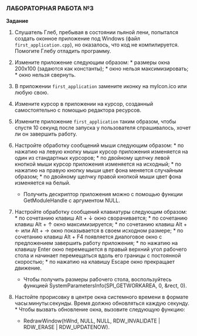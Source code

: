 ### ЛАБОРАТОРНАЯ РАБОТА №3

**Задание**
  1. Слушатель Глеб, пребывая в состоянии пьяной лени, попытался создать оконное приложение под Windows (файл `first_application.cpp`), но оказалось, что код не компилируется. Помогите Глебу отладить программу.
  
  2. Измените приложение следующим образом:
    * размеры окна 200х100 (задаются как константы);
    * окно нельзя максимизировать;
    * окно нельзя свернуть.
  
  3. В приложении `first_application` замените иконку на myIcon.ico или любую свою.
  
  4. Измените курсор в приложении на курсор, созданный самостоятельно с помощью редактора ресурсов.
  
  5. Измените приложение `first_application` таким образом, чтобы спустя 10 секунд после запуска у пользователя спрашивалось, хочет ли он завершить работу.
  
  6. Настройте обработку сообщений мыши следующим образом:
    * по нажатию на левую кнопку мыши курсор приложения изменяется на один из стандартных курсоров;
    * по двойному щелчку левой кнопкой мыши курсор приложения изменяется на исходный;
    * по нажатию на правую кнопку мыши цвет фона меняется случайным образом;
    * по двойному щелчку правой кнопкой мыши цвет фона изменяется на белый.
        * Получить дескриптор приложения можно с помощью функции GetModuleHandle с аргументом NULL.
  
  7. Настройте обработку сообщений клавиатуры следующим образом:
    * по сочетанию клавиш Alt + ↓ окно сворачивается;
    * по сочетанию клавиш Alt + ↑ окно максимизируется;
    * по сочетанию клавиш Alt + ← или Alt + → окно показывается в своем исходном размере;
    * по сочетанию клавиш Alt + F4 появляется диалоговое окно с предложением завершить работу приложения;
    * по нажатию на клавишу Enter окно перемещается в правый верхний угол рабочего стола и начинает перемещаться вдоль его границы с постоянной скоростью;
    * по нажатию на клавишу Escape окно прекращает движение.
        * Чтобы получить размеры рабочего стола, воспользуйтесь функцией SystemParametersInfo(SPI_GETWORKAREA, 0, &rect, 0).
  
  8. Настойте прорисовку в центре окна системного времени в формате часы:минуты:секунды. Время должно обновляться каждую секунду.
    * Чтобы вызвать обновление окна, вызовите следующую функцию:
        * RedrawWindow(hWnd, NULL, NULL, RDW_INVALIDATE | RDW_ERASE | RDW_UPDATENOW).
